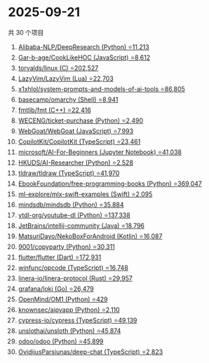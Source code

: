 # 2025-09-21

共 30 个项目

<!-- BEGIN GITHUB -->
<!-- 最后更新时间 2025-09-21 20:14:57 +0800 -->
1. [Alibaba-NLP/DeepResearch (Python) ⭐11,213](https://github.com/Alibaba-NLP/DeepResearch)
1. [Gar-b-age/CookLikeHOC (JavaScript) ⭐8,612](https://github.com/Gar-b-age/CookLikeHOC)
1. [torvalds/linux (C) ⭐202,527](https://github.com/torvalds/linux)
1. [LazyVim/LazyVim (Lua) ⭐22,703](https://github.com/LazyVim/LazyVim)
1. [x1xhlol/system-prompts-and-models-of-ai-tools ⭐86,805](https://github.com/x1xhlol/system-prompts-and-models-of-ai-tools)
1. [basecamp/omarchy (Shell) ⭐8,941](https://github.com/basecamp/omarchy)
1. [fmtlib/fmt (C++) ⭐22,416](https://github.com/fmtlib/fmt)
1. [WECENG/ticket-purchase (Python) ⭐2,490](https://github.com/WECENG/ticket-purchase)
1. [WebGoat/WebGoat (JavaScript) ⭐7,993](https://github.com/WebGoat/WebGoat)
1. [CopilotKit/CopilotKit (TypeScript) ⭐23,461](https://github.com/CopilotKit/CopilotKit)
1. [microsoft/AI-For-Beginners (Jupyter Notebook) ⭐41,038](https://github.com/microsoft/AI-For-Beginners)
1. [HKUDS/AI-Researcher (Python) ⭐2,528](https://github.com/HKUDS/AI-Researcher)
1. [tldraw/tldraw (TypeScript) ⭐41,970](https://github.com/tldraw/tldraw)
1. [EbookFoundation/free-programming-books (Python) ⭐369,047](https://github.com/EbookFoundation/free-programming-books)
1. [ml-explore/mlx-swift-examples (Swift) ⭐2,095](https://github.com/ml-explore/mlx-swift-examples)
1. [mindsdb/mindsdb (Python) ⭐35,884](https://github.com/mindsdb/mindsdb)
1. [ytdl-org/youtube-dl (Python) ⭐137,338](https://github.com/ytdl-org/youtube-dl)
1. [JetBrains/intellij-community (Java) ⭐18,796](https://github.com/JetBrains/intellij-community)
1. [MatsuriDayo/NekoBoxForAndroid (Kotlin) ⭐16,087](https://github.com/MatsuriDayo/NekoBoxForAndroid)
1. [9001/copyparty (Python) ⭐30,311](https://github.com/9001/copyparty)
1. [flutter/flutter (Dart) ⭐172,931](https://github.com/flutter/flutter)
1. [winfunc/opcode (TypeScript) ⭐16,748](https://github.com/winfunc/opcode)
1. [linera-io/linera-protocol (Rust) ⭐29,957](https://github.com/linera-io/linera-protocol)
1. [grafana/loki (Go) ⭐26,479](https://github.com/grafana/loki)
1. [OpenMind/OM1 (Python) ⭐429](https://github.com/OpenMind/OM1)
1. [knownsec/aipyapp (Python) ⭐2,110](https://github.com/knownsec/aipyapp)
1. [cypress-io/cypress (TypeScript) ⭐49,139](https://github.com/cypress-io/cypress)
1. [unslothai/unsloth (Python) ⭐45,874](https://github.com/unslothai/unsloth)
1. [odoo/odoo (Python) ⭐45,899](https://github.com/odoo/odoo)
1. [OvidijusParsiunas/deep-chat (TypeScript) ⭐2,823](https://github.com/OvidijusParsiunas/deep-chat)
<!-- END GITHUB -->